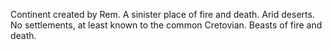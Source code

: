 Continent created by Rem. A sinister place of fire and death. Arid deserts. No settlements, at least known to the common Cretovian. Beasts of fire and death.